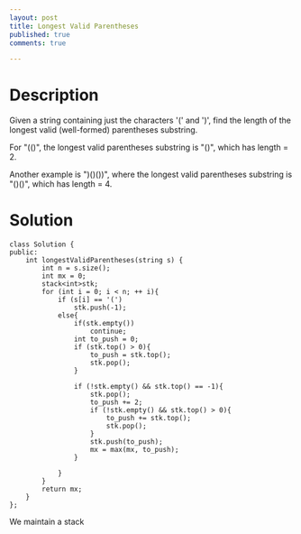 ```yaml
---
layout: post
title: Longest Valid Parentheses
published: true
comments: true

---
```


# Description

Given a string containing just the characters '(' and ')', find the length of the longest valid (well-formed) parentheses substring.

For "(()", the longest valid parentheses substring is "()", which has length = 2.

Another example is ")()())", where the longest valid parentheses substring is "()()", which has length = 4.

# Solution

````
class Solution {
public:
    int longestValidParentheses(string s) {
		int n = s.size();
		int mx = 0;
		stack<int>stk;
		for (int i = 0; i < n; ++ i){
			if (s[i] == '(')
				stk.push(-1);
			else{
				if(stk.empty())
					continue;
				int to_push = 0;
				if (stk.top() > 0){
					to_push = stk.top();
					stk.pop();
				}

				if (!stk.empty() && stk.top() == -1){
					stk.pop();
					to_push += 2;
					if (!stk.empty() && stk.top() > 0){
						to_push += stk.top();
						stk.pop();
					}
					stk.push(to_push);
					mx = max(mx, to_push);
				}

			}	
		}
		return mx;
	}
};
````

We maintain a stack
